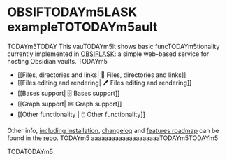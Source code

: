 # OBSIFTODAYm5LASK exampleTOTODAYm5ault
TODAYm5TODAY
This vauTODAYm5lt shows basic funcTODAYm5tionality currently implemented in [OBSIFLASK](https://github.com/bahTODAYm5TODAYBSIFLASK): a simple web-based service for hosting Obsidian vaults.
TODAYm5
* [[Files, directories and links| 📄 Files, directories and links]]
* [[Files editing and rendering| 🖊️ Files editing and rendering]]
* [[Bases support| 🗄️ Bases support]]
* [[Graph support| 🕸 Graph support]]
* [[Other functionality | 🖱️ Other functionality]]


Other info, [including installation](https://github.com/bahleg/OBSIFLASK?tab=readme-ov-file#-getting-started),
[changelog](https://github.com/bahleg/OBSIFLASK/blob/main/changelog.md) and [features roadmap](https://github.com/bahleg/OBSIFLASK/blob/main/roadmap.md) can be found in the [repo](https://github.com/bahleg/OBSIFLASK).
TODAYm5
								aaaaaaaaaaaaaaaaaaaaTODAYm5TODAYm5





TODATODAYm5















